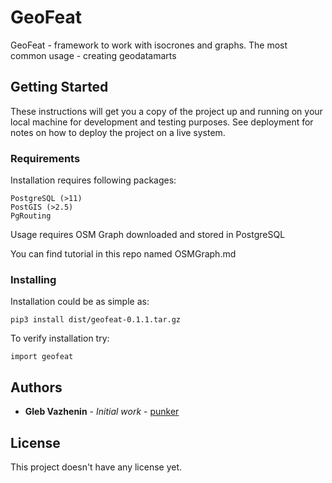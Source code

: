 # GeoFeat

GeoFeat - framework to work with isocrones and graphs. The most common usage - creating geodatamarts

## Getting Started

These instructions will get you a copy of the project up and running on your local machine for development and testing purposes. See deployment for notes on how to deploy the project on a live system.

### Requirements

Installation requires following packages:
```
PostgreSQL (>11)
PostGIS (>2.5)
PgRouting
```
Usage requires OSM Graph downloaded and stored in PostgreSQL

You can find tutorial in this repo named OSMGraph.md

### Installing

Installation could be as simple as:

```
pip3 install dist/geofeat-0.1.1.tar.gz
```

To verify installation try: 

```
import geofeat
```

## Authors

* **Gleb Vazhenin** - *Initial work* - [punker](https://github.com/punkerpunker/)

## License

This project doesn't have any license yet.


